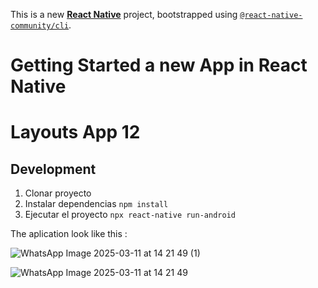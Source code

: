 This is a new [**React Native**](https://reactnative.dev) project, bootstrapped using [`@react-native-community/cli`](https://github.com/react-native-community/cli).

# Getting Started a new App in React Native

# Layouts App 12

## Development
1. Clonar proyecto
2. Instalar dependencias ```npm install```
3. Ejecutar el proyecto ```npx react-native run-android```

The aplication look like this :

![WhatsApp Image 2025-03-11 at 14 21 49 (1)](https://github.com/user-attachments/assets/5567c899-f818-494b-bbae-783fa0634f9f)

![WhatsApp Image 2025-03-11 at 14 21 49](https://github.com/user-attachments/assets/aa8d1ccc-1f8a-48a6-a1fb-326e5869b48f)
